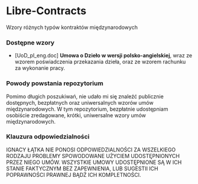 # Libre-Contracts

Wzory różnych typów kontraktów międzynarodowych

### Dostępne wzory

- [UoD_pl_eng.doc] **Umowa o Dzieło w wersji polsko-angielskiej**, wraz ze wzorem poświadczenia przekazania dzieła, oraz ze wzorem rachunku za wykonanie pracy.

### Powody powstania repozytorium

Pomimo długich poszukiwań, nie udało mi się znaleźć publicznie dostępnych, bezpłatnych oraz uniwersalnych wzorów umów międzynarodowych.
W tym repozytorium, bezpłatnie udostępniam osobiście zredagowane, krótki, uniwersalne wzory umów międzynarodowych.

### Klauzura odpowiedzialności

IGNACY ŁĄTKA NIE PONOSI ODPOWIEDZIALNOŚCI ZA WSZELKIEGO RODZAJU PROBLEMY SPOWODOWANE UŻYCIEM UDOSTĘPNIONYCH PRZEZ NIEGO UMÓW.
WSZYSTKIE UMOWY UDOSTĘPNIONE SĄ W ICH STANIE FAKTYCZNYM BEZ ZAPEWNIENIA, LUB SUGESTII ICH POPRAWNOŚCI PRAWNEJ BĄDŹ ICH KOMPLETNOŚCI.

